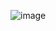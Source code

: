 
![image](https://user-images.githubusercontent.com/56379080/183861182-a4d2d1b8-1b91-458b-966f-6d62ff109186.png)
